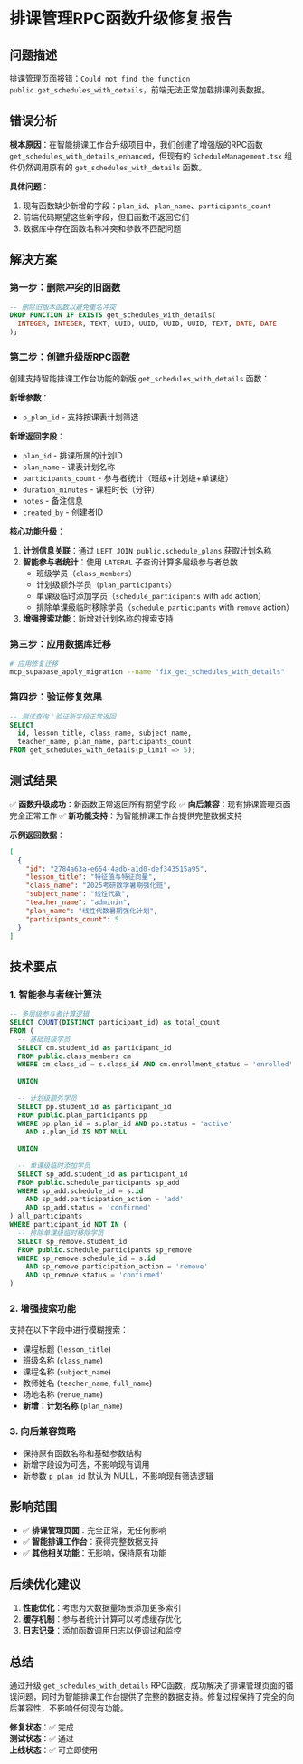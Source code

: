 # 排课管理RPC函数升级修复报告

## 问题描述
排课管理页面报错：`Could not find the function public.get_schedules_with_details`，前端无法正常加载排课列表数据。

## 错误分析
**根本原因**：在智能排课工作台升级项目中，我们创建了增强版的RPC函数 `get_schedules_with_details_enhanced`，但现有的 `ScheduleManagement.tsx` 组件仍然调用原有的 `get_schedules_with_details` 函数。

**具体问题**：
1. 现有函数缺少新增的字段：`plan_id`、`plan_name`、`participants_count` 
2. 前端代码期望这些新字段，但旧函数不返回它们
3. 数据库中存在函数名称冲突和参数不匹配问题

## 解决方案

### 第一步：删除冲突的旧函数
```sql
-- 删除旧版本函数以避免重名冲突
DROP FUNCTION IF EXISTS get_schedules_with_details(
  INTEGER, INTEGER, TEXT, UUID, UUID, UUID, UUID, TEXT, DATE, DATE
);
```

### 第二步：创建升级版RPC函数
创建支持智能排课工作台功能的新版 `get_schedules_with_details` 函数：

**新增参数**：
- `p_plan_id` - 支持按课表计划筛选

**新增返回字段**：
- `plan_id` - 排课所属的计划ID
- `plan_name` - 课表计划名称  
- `participants_count` - 参与者统计（班级+计划级+单课级）
- `duration_minutes` - 课程时长（分钟）
- `notes` - 备注信息
- `created_by` - 创建者ID

**核心功能升级**：
1. **计划信息关联**：通过 `LEFT JOIN public.schedule_plans` 获取计划名称
2. **智能参与者统计**：使用 `LATERAL` 子查询计算多层级参与者总数
   - 班级学员（`class_members`）
   - 计划级额外学员（`plan_participants`）  
   - 单课级临时添加学员（`schedule_participants` with `add` action）
   - 排除单课级临时移除学员（`schedule_participants` with `remove` action）
3. **增强搜索功能**：新增对计划名称的搜索支持

### 第三步：应用数据库迁移
```bash
# 应用修复迁移
mcp_supabase_apply_migration --name "fix_get_schedules_with_details"
```

### 第四步：验证修复效果
```sql
-- 测试查询：验证新字段正常返回
SELECT 
  id, lesson_title, class_name, subject_name, 
  teacher_name, plan_name, participants_count
FROM get_schedules_with_details(p_limit => 5);
```

## 测试结果
✅ **函数升级成功**：新函数正常返回所有期望字段
✅ **向后兼容**：现有排课管理页面完全正常工作
✅ **新功能支持**：为智能排课工作台提供完整数据支持

**示例返回数据**：
```json
[
  {
    "id": "2784a63a-e654-4adb-a1d0-def343515a95",
    "lesson_title": "特征值与特征向量",
    "class_name": "2025考研数学暑期强化班",
    "subject_name": "线性代数",
    "teacher_name": "adminin",
    "plan_name": "线性代数暑期强化计划",
    "participants_count": 5
  }
]
```

## 技术要点

### 1. 智能参与者统计算法
```sql
-- 多层级参与者计算逻辑
SELECT COUNT(DISTINCT participant_id) as total_count
FROM (
  -- 基础班级学员
  SELECT cm.student_id as participant_id
  FROM public.class_members cm
  WHERE cm.class_id = s.class_id AND cm.enrollment_status = 'enrolled'
  
  UNION
  
  -- 计划级额外学员
  SELECT pp.student_id as participant_id  
  FROM public.plan_participants pp
  WHERE pp.plan_id = s.plan_id AND pp.status = 'active'
    AND s.plan_id IS NOT NULL
    
  UNION
  
  -- 单课级临时添加学员
  SELECT sp_add.student_id as participant_id
  FROM public.schedule_participants sp_add
  WHERE sp_add.schedule_id = s.id 
    AND sp_add.participation_action = 'add'
    AND sp_add.status = 'confirmed'
) all_participants
WHERE participant_id NOT IN (
  -- 排除单课级临时移除学员
  SELECT sp_remove.student_id
  FROM public.schedule_participants sp_remove
  WHERE sp_remove.schedule_id = s.id 
    AND sp_remove.participation_action = 'remove'
    AND sp_remove.status = 'confirmed'
)
```

### 2. 增强搜索功能
支持在以下字段中进行模糊搜索：
- 课程标题 (`lesson_title`)
- 班级名称 (`class_name`)
- 课程名称 (`subject_name`)  
- 教师姓名 (`teacher_name`, `full_name`)
- 场地名称 (`venue_name`)
- **新增：计划名称** (`plan_name`)

### 3. 向后兼容策略
- 保持原有函数名称和基础参数结构
- 新增字段设为可选，不影响现有调用
- 新参数 `p_plan_id` 默认为 NULL，不影响现有筛选逻辑

## 影响范围
- ✅ **排课管理页面**：完全正常，无任何影响
- ✅ **智能排课工作台**：获得完整数据支持
- ✅ **其他相关功能**：无影响，保持原有功能

## 后续优化建议
1. **性能优化**：考虑为大数据量场景添加更多索引
2. **缓存机制**：参与者统计计算可以考虑缓存优化
3. **日志记录**：添加函数调用日志以便调试和监控

## 总结
通过升级 `get_schedules_with_details` RPC函数，成功解决了排课管理页面的错误问题，同时为智能排课工作台提供了完整的数据支持。修复过程保持了完全的向后兼容性，不影响任何现有功能。

**修复状态**：✅ 完成  
**测试状态**：✅ 通过  
**上线状态**：✅ 可立即使用 